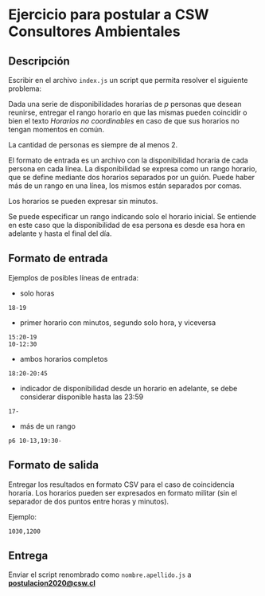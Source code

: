 # Ejercicio para postular a CSW Consultores Ambientales

## Descripción

Escribir en el archivo `index.js` un script que permita resolver el siguiente
problema:

Dada una serie de disponibilidades horarias de _p_ personas que desean reunirse,
entregar el rango horario en que las mismas pueden coincidir o bien el texto
_Horarios no coordinables_ en caso de que sus horarios no tengan momentos en
común.

La cantidad de personas es siempre de al menos 2.

El formato de entrada es un archivo con la disponibilidad horaria de cada
persona en cada línea. La disponibilidad se expresa como un rango horario, que
se define mediante dos horarios separados por un guión. Puede haber más de un
rango en una línea, los mismos están separados por comas.

Los horarios se pueden expresar sin minutos.

Se puede especificar un rango indicando solo el horario inicial. Se entiende en
este caso que la disponibilidad de esa persona es desde esa hora en adelante y
hasta el final del día.

## Formato de entrada

Ejemplos de posibles líneas de entrada:


- solo horas
```
18-19
```

- primer horario con minutos, segundo solo hora, y viceversa
```
15:20-19
10-12:30
```

- ambos horarios completos
```
18:20-20:45
```

- indicador de disponibilidad desde un horario en adelante, se debe considerar
  disponible hasta las 23:59
```
17-
```

- más de un rango
```
p6 10-13,19:30-
```

## Formato de salida

Entregar los resultados en formato CSV para el caso de coincidencia horaria. Los
horarios pueden ser expresados en formato militar (sin el separador de dos
puntos entre horas y minutos).

Ejemplo:
```
1030,1200
```

## Entrega

Enviar el script renombrado como `nombre.apellido.js` a
**postulacion2020@csw.cl**

